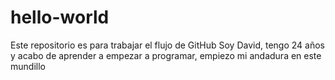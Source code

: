 # hello-world
Este repositorio es para trabajar el flujo de GitHub
Soy David, tengo 24 años y acabo de aprender a empezar a programar, empiezo mi andadura en este mundillo
